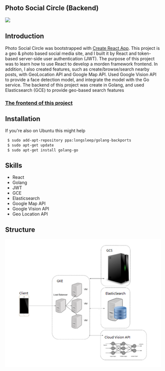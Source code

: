 ## Photo Social Circle (Backend)

<p>
  <img src="https://github.com/tingkaiwu/tingkaiwu/blob/master/around2.gif">
</p>

## Introduction

Photo Social Circle was bootstrapped with [Create React App](https://github.com/facebook/create-react-app). This project is a geo & photo based social media site, and I built it by React and token-based server-side user authentication (JWT). The purpose of this project was to learn how to use React to develop a morden framework frontend. In addition, I also created features, such as create/browse/search nearby posts, with GeoLocation API and Google Map API. Used Google Vision API to provide a face detection model, and integrate the model with the Go service. The backend of this project was create in Golang, and used Elasticsearch (GCE) to provide geo-based search features

### [The frontend of this project](https://github.com/tingkaiwu/around-frontend)

## Installation

If you're also on Ubuntu this might help
```
 $ sudo add-apt-repository ppa:longsleep/golang-backports
 $ sudo apt-get update
 $ sudo apt-get install golang-go
```

## Skills

- React
- Golang
- JWT
- GCE
- Elasticsearch
- Google Map API
- Google Vision API
- Geo Location API 

## Structure

<p>
  <img src="https://github.com/tingkaiwu/tingkaiwu/blob/master/image26.png">
</p>
